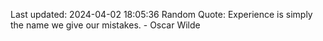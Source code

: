 Last updated: 2024-04-02 18:05:36
Random Quote: Experience is simply the name we give our mistakes. - Oscar Wilde